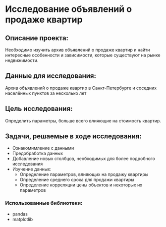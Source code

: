 # Исследование объявлений о продаже квартир
## Описание проекта:
Необходимо изучить архив объявлений о продаже квартир и найти интересные особенности и зависимости, которые существуют на рынке недвижимости.
## Данные для исследования:
Архив объявлений о продаже квартир в Санкт-Петербурге и соседних населённых пунктов за несколько лет

## Цель исследования:  
Определить параметры, больше всего влияющие на стоимость квартир.

## Задачи, решаемые в ходе исследования:
- Ознакомимление с данными
- Предобработка данных
- Добавление новых столбцов, необходимых для более подробного исследования
- Изучение данных:
  - Определение параметров, влияющих на продажу квартиры
  - Определение среднего срока для продажи квартиры
  - Определение корреляции цены объектов и некоторых их параметров

### Использованные библиотеки:
- pandas
- matplotlib
